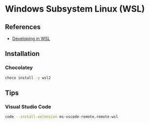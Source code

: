 # Windows Subsystem Linux (WSL)

<!--
https://github.com/microsoft/wslg
-->

## References

- [Developing in WSL](https://code.visualstudio.com/docs/remote/wsl)

## Installation

### Chocolatey

```sh
choco install -y wsl2
```

## Tips

### Visual Studio Code

```sh
code --install-extension ms-vscode-remote.remote-wsl
```
